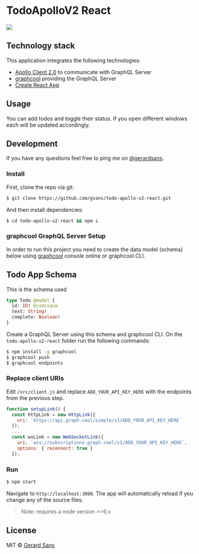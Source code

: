 # TodoApolloV2 React

<img src="https://image.ibb.co/dty5x6/ezgif_com_video_to_gif_53.gif">

## Technology stack

This application integrates the following technologies:
- [Apollo Client 2.0](http://dev.apollodata.com) to communicate with GraphQL Server
- [graphcool](http://graph.cool) providing the GraphQL Server
- [Create React App](https://github.com/facebookincubator/create-react-app)

## Usage

You can add todos and toggle their status. If you open different windows each will be updated accordingly.

## Development

If you have any questions feel free to ping me on [@gerardsans](http://twitter.com/gerardsans).

### Install

First, clone the repo via git:

```bash
$ git clone https://github.com/gsans/todo-apollo-v2-react.git
```

And then install dependencies:

```bash
$ cd todo-apollo-v2-react && npm i
```

### graphcool GraphQL Server Setup

In order to run this project you need to create the data model (schema) below using [graphcool](http://graph.cool) console online or graphcool CLI. 

## Todo App Schema

This is the schema used

```graphql
type Todo @model {
  id: ID! @isUnique
  text: String!
  complete: Boolean!
}
```

Create a GraphQL Server using this schema and graphcool CLI. On the `todo-apollo-v2-react` folder run the following commands:

```bash
$ npm install -g graphcool
$ graphcool push
$ graphcool endpoints
```

### Replace client URIs 

Edit `/src/client.js` and replace `ADD_YOUR_API_KEY_HERE` with the endpoints from the previous step.

```javascript
function setupLink() {
  const httpLink = new HttpLink({
    uri: `https://api.graph.cool/simple/v1/ADD_YOUR_API_KEY_HERE`
  });
  ...
  const wsLink = new WebSocketLink({
    uri: `wss://subscriptions.graph.cool/v1/ADD_YOUR_API_KEY_HERE`,
    options: { reconnect: true }
  });
```

### Run
```bash
$ npm start
```

Navigate to `http://localhost:3000`. The app will automatically reload if you change any of the source files.

> Note: requires a node version >=6.x

## License
MIT © [Gerard Sans](https://github.com/gsans)